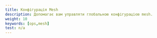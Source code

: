 ```yaml
---
title: Конфігурація Mesh
description: Допомагає вам управляти глобальною конфігурацією mesh.
weight: 10
keywords: [ops,mesh]
test: n/a
---
```

